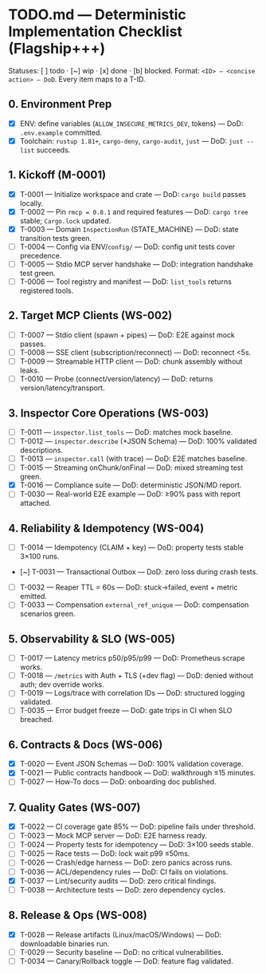 # TODO.md — Deterministic Implementation Checklist (Flagship+++)

Statuses: [ ] todo · [~] wip · [x] done · [b] blocked.
Format: `<ID> — <concise action> — DoD`. Every item maps to a T-ID.

## 0. Environment Prep
- [x] ENV: define variables (`ALLOW_INSECURE_METRICS_DEV`, tokens) — DoD: `.env.example` committed.
- [x] Toolchain: `rustup 1.81+`, `cargo-deny`, `cargo-audit`, `just` — DoD: `just --list` succeeds.

## 1. Kickoff (M-0001)
- [x] T-0001 — Initialize workspace and crate — DoD: `cargo build` passes locally.
- [x] T-0002 — Pin `rmcp = 0.8.1` and required features — DoD: `cargo tree` stable; `Cargo.lock` updated.
- [x] T-0003 — Domain `InspectionRun` (STATE_MACHINE) — DoD: state transition tests green.
- [ ] T-0004 — Config via ENV/`config/` — DoD: config unit tests cover precedence.
- [ ] T-0005 — Stdio MCP server handshake — DoD: integration handshake test green.
- [ ] T-0006 — Tool registry and manifest — DoD: `list_tools` returns registered tools.

## 2. Target MCP Clients (WS-002)
- [ ] T-0007 — Stdio client (spawn + pipes) — DoD: E2E against mock passes.
- [ ] T-0008 — SSE client (subscription/reconnect) — DoD: reconnect <5s.
- [ ] T-0009 — Streamable HTTP client — DoD: chunk assembly without leaks.
- [ ] T-0010 — Probe (connect/version/latency) — DoD: returns version/latency/transport.

## 3. Inspector Core Operations (WS-003)
- [ ] T-0011 — `inspector.list_tools` — DoD: matches mock baseline.
- [ ] T-0012 — `inspector.describe` (+JSON Schema) — DoD: 100% validated descriptions.
- [ ] T-0013 — `inspector.call` (with trace) — DoD: E2E matches baseline.
- [ ] T-0015 — Streaming onChunk/onFinal — DoD: mixed streaming test green.
- [x] T-0016 — Compliance suite — DoD: deterministic JSON/MD report.
- [ ] T-0030 — Real-world E2E example — DoD: ≥90% pass with report attached.

## 4. Reliability & Idempotency (WS-004)
- [ ] T-0014 — Idempotency (CLAIM + key) — DoD: property tests stable 3×100 runs.
- [~] T-0031 — Transactional Outbox — DoD: zero loss during crash tests.
- [ ] T-0032 — Reaper TTL = 60s — DoD: stuck→failed, event + metric emitted.
- [ ] T-0033 — Compensation `external_ref_unique` — DoD: compensation scenarios green.

## 5. Observability & SLO (WS-005)
- [ ] T-0017 — Latency metrics p50/p95/p99 — DoD: Prometheus scrape works.
- [ ] T-0018 — `/metrics` with Auth + TLS (+dev flag) — DoD: denied without auth; dev override works.
- [ ] T-0019 — Logs/trace with correlation IDs — DoD: structured logging validated.
- [ ] T-0035 — Error budget freeze — DoD: gate trips in CI when SLO breached.

## 6. Contracts & Docs (WS-006)
- [x] T-0020 — Event JSON Schemas — DoD: 100% validation coverage.
- [x] T-0021 — Public contracts handbook — DoD: walkthrough ≤15 minutes.
- [ ] T-0027 — How-To docs — DoD: onboarding doc published.

## 7. Quality Gates (WS-007)
- [x] T-0022 — CI coverage gate 85% — DoD: pipeline fails under threshold.
- [ ] T-0023 — Mock MCP server — DoD: E2E harness ready.
- [ ] T-0024 — Property tests for idempotency — DoD: 3×100 seeds stable.
- [ ] T-0025 — Race tests — DoD: lock wait p99 ≤50ms.
- [ ] T-0026 — Crash/edge harness — DoD: zero panics across runs.
- [ ] T-0036 — ACL/dependency rules — DoD: CI fails on violations.
- [x] T-0037 — Lint/security audits — DoD: zero critical findings.
- [ ] T-0038 — Architecture tests — DoD: zero dependency cycles.

## 8. Release & Ops (WS-008)
- [x] T-0028 — Release artifacts (Linux/macOS/Windows) — DoD: downloadable binaries run.
- [ ] T-0029 — Security baseline — DoD: no critical vulnerabilities.
- [ ] T-0034 — Canary/Rollback toggle — DoD: feature flag validated.
